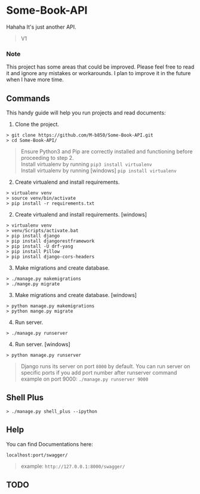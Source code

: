# Some-Book-API
Hahaha
It's just another API.


> V1
### Note
This project has some areas that could be improved. Please feel free to read it and ignore any mistakes or workarounds. I plan to improve it in the future when I have more time.


## Commands
This handy guide will help you run projects and read documents:

1. Clone the project.
`````````
> git clone https://github.com/M-b850/Some-Book-API.git
> cd Some-Book-API/
`````````

> Ensure Python3 and Pip are correctly installed and functioning before proceeding to step 2.
> <br>
> Install virtualenv by running ``` pip3 install virtualenv ```
> <br>
> Install virtualenv by running [windows] ``` pip install virtualenv ```

2. Create virtualend and install requirements.
`````````
> virtualenv venv
> source venv/bin/activate
> pip install -r requirements.txt
`````````

2. Create virtualend and install requirements. [windows]
`````````
> virtualenv venv
> venv/Scripts/activate.bat
> pip install django
> pip install djangorestframework
> pip install -U drf-yasg
> pip install Pillow
> pip install django-cors-headers
`````````

3. Make migrations and create database.
`````````
> ./manage.py makemigrations
> ./mange.py migrate
`````````

3. Make migrations and create database. [windows]
`````````
> python manage.py makemigrations
> python mange.py migrate
`````````

4. Run server.
````````
> ./manage.py runserver
````````

4. Run server. [windows]
````````
> python manage.py runserver
````````

> Django runs its server on port `8000` by default. 
> You can run server on specific ports if you add port number after runserver command<br>
> example on port 9000: ``` ./manage.py runserver 9000 ``` <br>


## Shell Plus
````````
> ./manage.py shell_plus --ipython
````````

## Help

You can find Documentations here:
`````
localhost:port/swagger/
`````
> example:
> `` http://127.0.0.1:8000/swagger/ ``

## TODO
